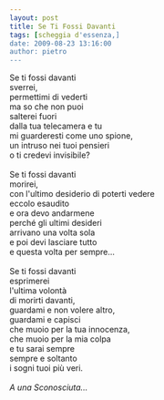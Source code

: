 ```yaml
---
layout: post
title: Se Ti Fossi Davanti
tags: [scheggia d'essenza,]
date: 2009-08-23 13:16:00
author: pietro
---
```

Se ti fossi davanti<br/>sverrei,<br/>permettimi di vederti<br/>ma so che non puoi<br/>salterei fuori<br/>dalla tua telecamera e tu<br/>mi guarderesti come uno spione,<br/>un intruso nei tuoi pensieri<br/>o ti credevi invisibile?<br/><br/>Se ti fossi davanti<br/>morirei,<br/>con l'ultimo desiderio di poterti vedere<br/>eccolo esaudito<br/>e ora devo andarmene<br/>perché gli ultimi desideri<br/>arrivano una volta sola<br/>e poi devi lasciare tutto<br/>e questa volta per sempre...<br/><br/>Se ti fossi davanti<br/>esprimerei<br/>l'ultima volontà<br/>di morirti davanti,<br/>guardami e non volere altro,<br/>guardami e capisci<br/>che muoio per la tua innocenza,<br/>che muoio per la mia colpa<br/>e tu sarai sempre<br/>sempre e soltanto<br/>i sogni tuoi più veri.<br/><br/><span style="font-style: italic">A una Sconosciuta...</span>
